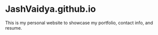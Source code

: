 # JashVaidya.github.io

This is my personal website to showcase my portfolio, contact info, and resume. 
